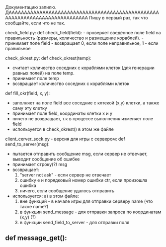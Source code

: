 Документацию запилю. ДАААААААААААААААААААААААААААААААААААААААААААААААААААААААААААААААААААААААААААА
Пишу в первый раз, так что сообщайте, если что не так.

check_field.py:
  def check_field(field):
    - проверяет введённое поле field на правильность (размеры, количество и размещение кораблей).
    - принимает поле field
    - возвращает 0, если поле неправильное, 1 - если правильное

check_okrest.py:
  def check_okrest(temp):
  - считает количество соседних с кораблями клеток (для генерации равных полей) на поле temp.
  - принимает поле temp
  - возвращает количество соседних с кораблями клеток

  def fill_okr(field, x, y):
  - заполняет на поле field все соседние с клтекой (х,у) клетки, а также саму эту клетку
  - принимает поле field, координаты клетки x и y
  - ничего не возвращает, т.к в процессе выполнения изменяет поле field
  - используется в check_okrest() в этом же файле
  
client_cerver_sock.py - версия для игры с сервером:
  def send_to_server(msg):
  - пытается отправить сообщение msg, если сервер не отвечает, выводит сообщение об ошибке
  - принимает строку(?) msg
  - возвращает:
    1) "server not ask" - если сервер не отвечает
    2) ошибку е и порядковый номер ошибки ctr, если произошла ошибка
    3) ничего, если сообщение удалось отправить
  - используется:
    а) в этом файле:
      1) вне функций  - в начале игры для отправки серверу name (что такое name?)
      2) в функции send_message - для отправки запроса по координатам (х,у) (?)
      3) в функции send_field_to_server - для отправки поля

  def message_get():
  - 
  
